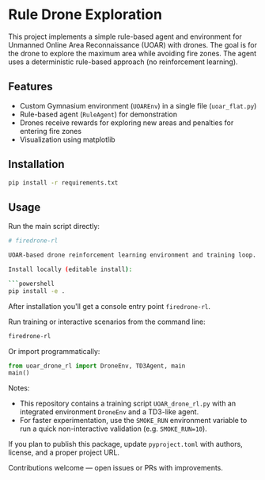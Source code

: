 # Rule Drone Exploration

This project implements a simple rule-based agent and environment for Unmanned Online Area Reconnaissance (UOAR) with drones. The goal is for the drone to explore the maximum area while avoiding fire zones. The agent uses a deterministic rule-based approach (no reinforcement learning).

## Features

- Custom Gymnasium environment (`UOAREnv`) in a single file (`uoar_flat.py`)
- Rule-based agent (`RuleAgent`) for demonstration
- Drones receive rewards for exploring new areas and penalties for entering fire zones
- Visualization using matplotlib

## Installation

```bash
pip install -r requirements.txt
```

## Usage

Run the main script directly:

```bash
# firedrone-rl

UOAR-based drone reinforcement learning environment and training loop.

Install locally (editable install):

```powershell
pip install -e .
```

After installation you'll get a console entry point `firedrone-rl`.

Run training or interactive scenarios from the command line:

```powershell
firedrone-rl
```

Or import programmatically:

```py
from uoar_drone_rl import DroneEnv, TD3Agent, main
main()
```

Notes:
- This repository contains a training script `UOAR_drone_rl.py` with an integrated environment `DroneEnv` and a TD3-like agent.
- For faster experimentation, use the `SMOKE_RUN` environment variable to run a quick non-interactive validation (e.g. `SMOKE_RUN=10`).

If you plan to publish this package, update `pyproject.toml` with authors, license, and a proper project URL.

Contributions welcome — open issues or PRs with improvements.